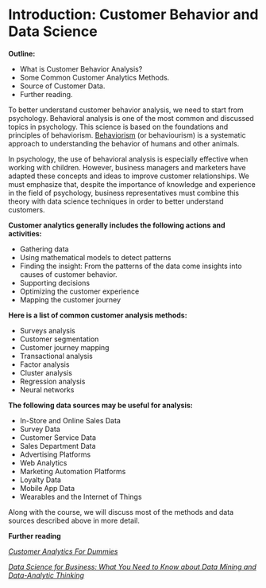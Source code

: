 # Introduction: Customer Behavior and Data Science 


**Outline:**
- What is Customer Behavior Analysis?
- Some Common Customer Analytics Methods.
- Source of Customer Data.
- Further reading.

To better understand customer behavior analysis, we need to start from psychology. 
Behavioral analysis is one of the most common and discussed topics in psychology. This science is based on the foundations and principles of behaviorism.
[Behaviorism](https://en.wikipedia.org/wiki/Behaviorism) (or behaviourism) is a systematic approach to understanding the behavior of humans and other animals.

In psychology, the use of behavioral analysis is especially effective when working with children. However, business managers and marketers have adapted these concepts and ideas to improve customer relationships.
We must emphasize that, despite the importance of knowledge and experience in the field of psychology, 
business representatives must combine this theory with data science techniques in order to better understand customers.

**Customer analytics generally includes the following actions and activities:**
- Gathering data
- Using mathematical models to detect patterns
- Finding the insight: From the patterns of the data come insights into causes of customer behavior. 
- Supporting decisions
- Optimizing the customer experience
- Mapping the customer journey


**Here is a list of common customer analysis methods:**
- Surveys analysis
- Customer segmentation
- Customer journey mapping
- Transactional analysis 
- Factor analysis 
- Cluster analysis
- Regression analysis
- Neural networks

**The following data sources may be useful for analysis:**
- In-Store and Online Sales Data
- Survey Data
- Customer Service Data
- Sales Department Data
- Advertising Platforms
- Web Analytics
- Marketing Automation Platforms
- Loyalty Data
- Mobile App Data
- Wearables and the Internet of Things

Along with the course, we will discuss most of the methods and data sources described above in more detail. 

**Further reading**

*[Customer Analytics For Dummies](https://www.amazon.com/Customer-Analytics-Dummies-Jeff-Sauro/dp/1118937597/ref=sr_1_1?dchild=1&keywords=customer+analytics+for+dummies&qid=1593775047&s=books&sr=1-1)*

*[Data Science for Business: What You Need to Know about Data Mining and Data-Analytic Thinking](https://www.amazon.com/Data-Science-Business-Data-Analytic-Thinking-ebook/dp/B00E6EQ3X4)*
